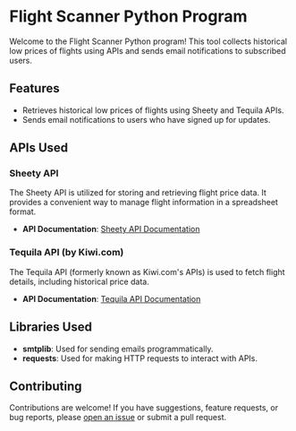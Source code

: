 # Flight Scanner Python Program

Welcome to the Flight Scanner Python program! This tool collects historical low prices of flights using APIs and sends email notifications to subscribed users.

## Features

- Retrieves historical low prices of flights using Sheety and Tequila APIs.
- Sends email notifications to users who have signed up for updates.

## APIs Used

### Sheety API

The Sheety API is utilized for storing and retrieving flight price data. It provides a convenient way to manage flight information in a spreadsheet format.

- **API Documentation**: [Sheety API Documentation](https://sheety.co/docs/)

### Tequila API (by Kiwi.com)

The Tequila API (formerly known as Kiwi.com's APIs) is used to fetch flight details, including historical price data.

- **API Documentation**: [Tequila API Documentation](https://tequila.kiwi.com/portal/docs/)

## Libraries Used

- **smtplib**: Used for sending emails programmatically.
- **requests**: Used for making HTTP requests to interact with APIs.

## Contributing

Contributions are welcome! If you have suggestions, feature requests, or bug reports, please [open an issue](https://github.com/your_username/flight-scanner/issues) or submit a pull request.
